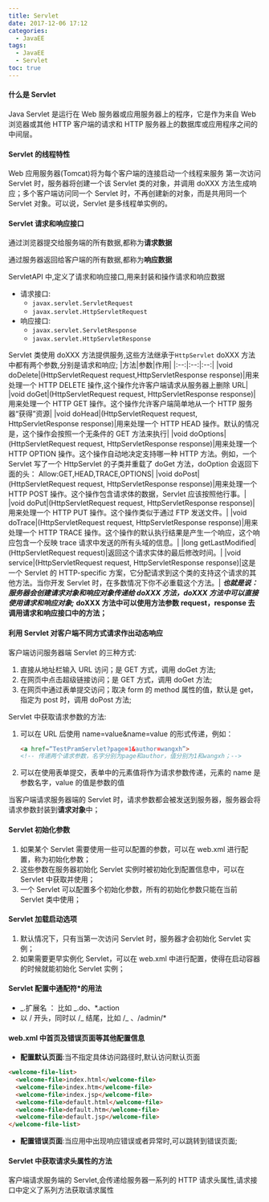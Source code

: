 ```yaml
---
title: Servlet
date: 2017-12-06 17:12
categories:
  - JavaEE
tags:
  - JavaEE
  - Servlet
toc: true
---
```


#### 什么是 Servlet

Java Servlet 是运行在 Web 服务器或应用服务器上的程序，它是作为来自 Web 浏览器或其他 HTTP 客户端的请求和 HTTP 服务器上的数据库或应用程序之间的中间层。

#### Servlet 的线程特性

Web 应用服务器(Tomcat)将为每个客户端的连接启动一个线程来服务
第一次访问 Servlet 时，服务器将创建一个该 Servlet 类的对象，并调用 doXXX 方法生成响应；多个客户端访问同一个 Servlet 时，不再创建新的对象，而是共用同一个 Servlet 对象。可以说，Servlet 是多线程单实例的。

#### Servlet 请求和响应接口

通过浏览器提交给服务端的所有数据,都称为**请求数据**

通过服务器返回给客户端的所有数据,都称为**响应数据**

ServletAPI 中,定义了请求和响应接口,用来封装和操作请求和响应数据

- 请求接口:
  - `javax.servlet.ServletRequest`
  - `javax.servlet.HttpServletRequest`
- 响应接口:
  - `javax.servlet.ServletResponse`
  - `javax.servlet.HttpServletResponse`

Servlet 类使用 doXXX 方法提供服务,这些方法继承于`HttpServlet`
doXXX 方法中都有两个参数,分别是请求和响应;
|方法|参数|作用|
|:--:|:--:|:--:|
|void doDelete|(HttpServletRequest request,HttpServletResponse response)|用来处理一个 HTTP DELETE 操作,这个操作允许客户端请求从服务器上删除 URL|
|void doGet|(HttpServletRequest request, HttpServletResponse response)|用来处理一个 HTTP GET 操作。这个操作允许客户端简单地从一个 HTTP 服务器“获得”资源|
|void doHead|(HttpServletRequest request, HttpServletResponse response)|用来处理一个 HTTP HEAD 操作。默认的情况是，这个操作会按照一个无条件的 GET 方法来执行|
|void doOptions|(HttpServletRequest request, HttpServletResponse response)|用来处理一个 HTTP OPTION 操作。这个操作自动地决定支持哪一种 HTTP 方法。例如，一个 Servlet 写了一个 HttpServlet 的子类并重载了 doGet 方法，doOption 会返回下面的头： Allow:GET,HEAD,TRACE,OPTIONS|
|void doPost|(HttpServletRequest request, HttpServletResponse response)|用来处理一个 HTTP POST 操作。这个操作包含请求体的数据，Servlet 应该按照他行事。|
|void doPut|(HttpServletRequest request, HttpServletResponse response)|用来处理一个 HTTP PUT 操作。这个操作类似于通过 FTP 发送文件。|
|void doTrace|(HttpServletRequest request, HttpServletResponse response)|用来处理一个 HTTP TRACE 操作。这个操作的默认执行结果是产生一个响应，这个响应包含一个反映 trace 请求中发送的所有头域的信息。|
|long getLastModified|(HttpServletRequest request)|返回这个请求实体的最后修改时间。|
|void service|(HttpServletRequest request, HttpServletResponse response)|这是一个 Servlet 的 HTTP-specific 方案，它分配请求到这个类的支持这个请求的其他方法。当你开发 Servlet 时，在多数情况下你不必重载这个方法。|
**_也就是说：服务器会创建请求对象和响应对象传递给 doXXX 方法，doXXX 方法中可以直接使用请求和响应对象;_**
**doXXX 方法中可以使用方法参数 request，response 去调用请求和响应接口中的方法；**

#### 利用 Servlet 对客户端不同方式请求作出动态响应

客户端访问服务器端 Servlet 的三种方式:

1. 直接从地址栏输入 URL 访问；是 GET 方式，调用 doGet 方法;
2. 在网页中点击超级链接访问；是 GET 方式，调用 doGet 方法;
3. 在网页中通过表单提交访问；取决 form 的 method 属性的值，默认是 get，指定为 post 时，调用 doPost 方法;

Servlet 中获取请求参数的方法:

1. 可以在 URL 后使用 name=value&name=value 的形式传递，例如：

   ```html
   <a href=“TestPramServlet?page=1&author=wangxh”>
   <!-- 传递两个请求参数，名字分别为page和author，值分别为1和wangxh；-->
   ```

2. 可以在使用表单提交，表单中的元素值将作为请求参数传递，元素的 name 是参数名字，value 的值是参数的值

当客户端请求服务器端的 Servlet 时，请求参数都会被发送到服务器，服务器会将请求参数封装到**请求对象**中；

#### Servlet 初始化参数

1. 如果某个 Servlet 需要使用一些可以配置的参数，可以在 web.xml 进行配置，称为初始化参数；
2. 这些参数在服务器初始化 Servlet 实例时被初始化到配置信息中，可以在 Servlet 中获取并使用；
3. 一个 Servlet 可以配置多个初始化参数，所有的初始化参数只能在当前 Servlet 类中使用；

#### Servlet 加载启动选项

1. 默认情况下，只有当第一次访问 Servlet 时，服务器才会初始化 Servlet 实例；
2. 如果需要更早实例化 Servlet，可以在 web.xml 中进行配置，使得在启动容器的时候就能初始化 Servlet 实例；

#### Servlet 配置中通配符\*的用法

- _.扩展名 ： 比如 _.do、\*.action
- 以 / 开头，同时以 /_ 结尾，比如 /_ 、/admin/\*

#### web.xml 中首页及错误页面等其他配置信息

- **配置默认页面**:当不指定具体访问路径时,默认访问默认页面

```html
<welcome-file-list>
  <welcome-file>index.html</welcome-file>
  <welcome-file>index.htm</welcome-file>
  <welcome-file>index.jsp</welcome-file>
  <welcome-file>default.html</welcome-file>
  <welcome-file>default.htm</welcome-file>
  <welcome-file>default.jsp</welcome-file>
</welcome-file-list>
```

- **配置错误页面**:当应用中出现响应错误或者异常时,可以跳转到错误页面;

#### Servlet 中获取请求头属性的方法

客户端请求服务端的 Servlet,会传递给服务器一系列的 HTTP 请求头属性,请求接口中定义了系列方法获取请求属性
